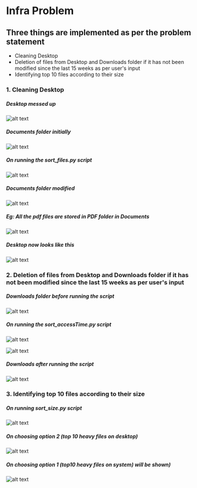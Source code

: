 # **Infra Problem**
## Three things are implemented as per the problem statement
- Cleaning Desktop
- Deletion of files from Desktop and Downloads folder if it has not been modified since the last 15 weeks as per user's input
- Identifying top 10 files according to their size

### **1. Cleaning Desktop**

##### Desktop messed up
![alt text](https://github.com/SakshamSaxena97/file_management/blob/master/screenshots/Screenshot%20from%202018-02-12%2017-06-31.png)

##### Documents folder initially

![alt text](https://github.com/SakshamSaxena97/file_management/blob/master/screenshots/Screenshot%20from%202018-02-12%2014-27-49.png)


##### On running the sort_files.py script

![alt text](https://github.com/SakshamSaxena97/file_management/blob/master/screenshots/Screenshot%20from%202018-02-12%2014-24-39.png)

##### Documents folder modified

![alt text](https://github.com/SakshamSaxena97/file_management/blob/master/screenshots/Screenshot%20from%202018-02-12%2014-25-19.png)

##### Eg: All the pdf files are stored in PDF folder in Documents

![alt text](https://github.com/SakshamSaxena97/file_management/blob/master/screenshots/Screenshot%20from%202018-02-12%2014-31-48.png)

##### Desktop now looks like this

![alt text](https://github.com/SakshamSaxena97/file_management/blob/master/screenshots/Screenshot%20from%202018-02-12%2017-14-03.png)

### **2. Deletion of files from Desktop and Downloads folder if it has not been modified since the last 15 weeks as per user's input**

##### Downloads folder before running the script
![alt text](https://github.com/SakshamSaxena97/file_management/blob/master/screenshots/imageedit_1_8664118878.gif)

##### On running the sort_accessTime.py script
![alt text](https://github.com/SakshamSaxena97/file_management/blob/master/screenshots/Screenshot%20from%202018-02-20%2012-13-38.png)

![alt text](https://github.com/SakshamSaxena97/file_management/blob/master/screenshots/Screenshot%20from%202018-02-20%2012-07-16.png)

##### Downloads after running the script
![alt text](https://github.com/SakshamSaxena97/file_management/blob/master/screenshots/Screenshot%20from%202018-02-20%2012-07-57.png)

### **3. Identifying top 10 files according to their size**

##### On running sort_size.py script

![alt text](https://github.com/SakshamSaxena97/file_management/blob/master/screenshots/Screenshot%20from%202018-02-12%2014-06-28.png)

##### On choosing option 2 (top 10 heavy files on desktop)

![alt text](https://github.com/SakshamSaxena97/file_management/blob/master/screenshots/Screenshot%20from%202018-02-12%2014-07-05.png)

##### On choosing option 1 (top10 heavy files on system) will be shown)
![alt text](https://github.com/SakshamSaxena97/file_management/blob/master/screenshots/Screenshot%20from%202018-02-12%2014-07-47.png)
